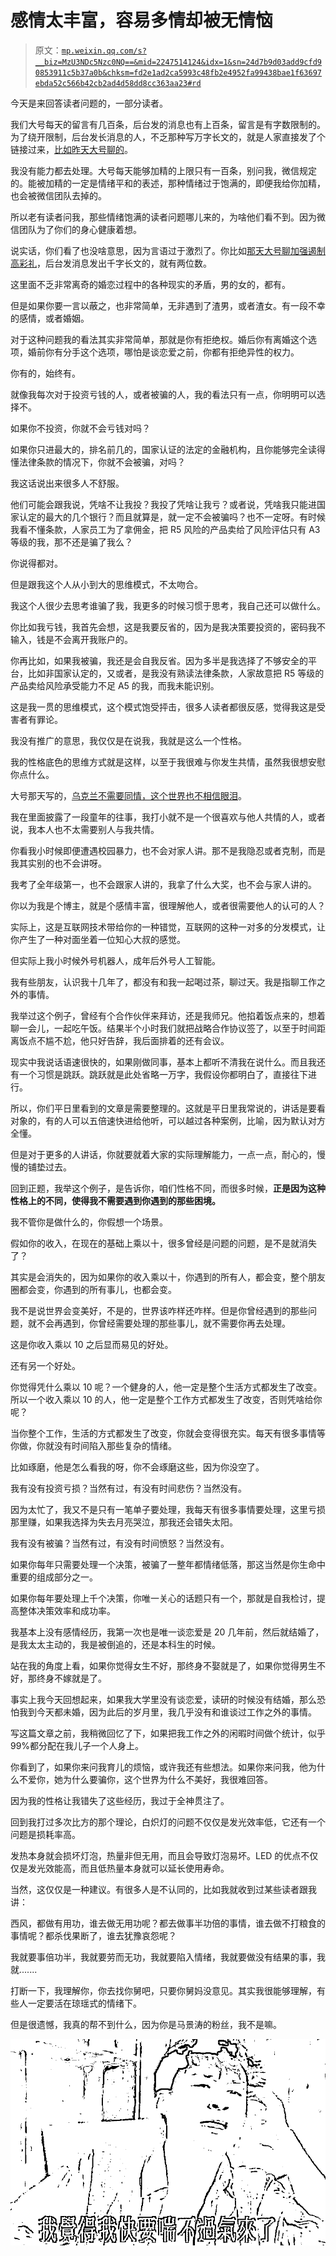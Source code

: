 # 感情太丰富，容易多情却被无情恼

> 原文：[`mp.weixin.qq.com/s?__biz=MzU3NDc5Nzc0NQ==&mid=2247514124&idx=1&sn=24d7b9d03add9cfd90853911c5b37a0b&chksm=fd2e1ad2ca5993c48fb2e4952fa99438bae1f63697ebda52c566b42cb2ad4d58dd8cc363aa23#rd`](http://mp.weixin.qq.com/s?__biz=MzU3NDc5Nzc0NQ==&mid=2247514124&idx=1&sn=24d7b9d03add9cfd90853911c5b37a0b&chksm=fd2e1ad2ca5993c48fb2e4952fa99438bae1f63697ebda52c566b42cb2ad4d58dd8cc363aa23#rd)

今天是来回答读者问题的，一部分读者。 

我们大号每天的留言有几百条，后台发的消息也有上百条，留言是有字数限制的。为了绕开限制，后台发长消息的人，不乏那种写万字长文的，就是人家直接发了个链接过来，[比如昨天大号聊的](http://mp.weixin.qq.com/s?__biz=MzU0MjYwNDU2Mw==&mid=2247504444&idx=2&sn=23776119d9161abb2980d17ce56257b3&chksm=fb1abe40cc6d3756d6f3e642a9be446b586241609efcd9facba9f15ae8b68616543a64e11488&scene=21#wechat_redirect)。

我没有能力都去处理。大号每天能够加精的上限只有一百条，别问我，微信规定的。能被加精的一定是情绪平和的表述，那种情绪过于饱满的，即便我给你加精，也会被微信团队去掉的。

所以老有读者问我，那些情绪饱满的读者问题哪儿来的，为啥他们看不到。因为微信团队为了你们的身心健康着想。

说实话，你们看了也没啥意思，因为言语过于激烈了。你比如[那天大号聊加强遏制高彩礼](http://mp.weixin.qq.com/s?__biz=MzU0MjYwNDU2Mw==&mid=2247504396&idx=1&sn=6e8529e9e2976a4fbbe7127066566d79&chksm=fb1abe70cc6d3766bef78d0ff8459fe8d624c47e318c0100b8565c0f49c6e1870f81267d291c&scene=21#wechat_redirect)，后台发消息发出千字长文的，就有两位数。 

这里面不乏非常离奇的婚恋过程中的各种现实的矛盾，男的女的，都有。

但是如果你要一言以蔽之，也非常简单，无非遇到了渣男，或者渣女。有一段不幸的感情，或者婚姻。

对于这种问题我的看法其实非常简单，那就是你有拒绝权。婚后你有离婚这个选项，婚前你有分手这个选项，哪怕是谈恋爱之前，你都有拒绝异性的权力。

你有的，始终有。

就像我每次对于投资亏钱的人，或者被骗的人，我的看法只有一点，你明明可以选择不。

如果你不投资，你就不会亏钱对吗？ 

如果你只进最大的，排名前几的，国家认证的法定的金融机构，且你能够完全读得懂法律条款的情况下，你就不会被骗，对吗？

我这话说出来很多人不舒服。 

他们可能会跟我说，凭啥不让我投？我投了凭啥让我亏？或者说，凭啥我只能进国家认定的最大的几个银行？而且就算是，就一定不会被骗吗？也不一定呀。有时候我看不懂条款，人家员工为了拿佣金，把 R5 风险的产品卖给了风险评估只有 A3 等级的我，那不还是骗了我么？

你说得都对。 

但是跟我这个人从小到大的思维模式，不太吻合。 

我这个人很少去思考谁骗了我，我更多的时候习惯于思考，我自己还可以做什么。 

你比如我亏钱，我首先会想，这是我要反省的，因为是我决策要投资的，密码我不输入，钱是不会离开我账户的。 

你再比如，如果我被骗，我还是会自我反省。因为多半是我选择了不够安全的平台，比如非国家认定的，又或者，是我没有熟读法律条款，人家故意把 R5 等级的产品卖给风险承受能力不足 A5 的我，而我未能识别。 

这是我一贯的思维模式，这个模式饱受抨击，很多人读者都很反感，觉得我这是受害者有罪论。 

我没有推广的意思，我仅仅是在说我，我就是这么一个性格。 

我的性格底色的思维方式就是这样，以至于我很难与你发生共情，虽然我很想安慰你点什么。 

大号那天写的，[乌克兰不需要同情，这个世界也不相信眼泪](http://mp.weixin.qq.com/s?__biz=MzU0MjYwNDU2Mw==&mid=2247504286&idx=1&sn=3bc0b22c9fa865d5ab2e317c57144f47&chksm=fb1abde2cc6d34f41ff75ad67c1cfc4dcb5e07b48e7da8cf5cf8f25bfaacd3710d2e8040f6a3&scene=21#wechat_redirect)。 

我在里面披露了一段童年的往事，我打小就不是一个很喜欢与他人共情的人，或者说，我本人也不太需要别人与我共情。

你看我小时候即便遭遇校园暴力，也不会对家人讲。那不是我隐忍或者克制，而是我其实别的也不会讲呀。 

我考了全年级第一，也不会跟家人讲的，我拿了什么大奖，也不会与家人讲的。

你以为我是个博主，就是个感情丰富，很理解他人，或者很需要他人的认可的人？

实际上，这是互联网技术带给你的一种错觉，互联网的这种一对多的分发模式，让你产生了一种对面坐着一位知心大叔的感觉。

但实际上我小时候外号机器人，成年后外号人工智能。 

我有些朋友，认识我十几年了，都没有和我一起喝过茶，聊过天。我是指聊工作之外的事情。

我举过这个例子，曾经有个合作伙伴来拜访，还是我师兄。他掐着饭点来的，想着聊一会儿，一起吃午饭。结果半个小时我们就把战略合作协议签了，以至于时间距离饭点不尴不尬，他只好告辞，我后面排着的还有会议。 

现实中我说话语速很快的，如果刚做同事，基本上都听不清我在说什么。而且我还有一个习惯是跳跃。跳跃就是此处省略一万字，我假设你都明白了，直接往下进行。 

所以，你们平日里看到的文章是需要整理的。这就是平日里我常说的，讲话是要看对象的，有的人可以五倍速快进给他听，可以越过各种案例，比喻，因为默认对方全懂。

但是对于更多的人讲话，你就要就着大家的实际理解能力，一点一点，耐心的，慢慢的铺垫过去。 

回到正题，我举这个例子，是告诉你，咱们性格不同，而很多时候，**正是因为这种性格上的不同，使得我不需要遇到你遇到的那些困境。** 

我不管你是做什么的，你假想一个场景。 

假如你的收入，在现在的基础上乘以十，很多曾经是问题的问题，是不是就消失了？

其实是会消失的，因为如果你的收入乘以十，你遇到的所有人，都会变，整个朋友圈都会变，你遇到的所有事儿，也都会变。 

我不是说世界会变美好，不是的，世界该咋样还咋样。但是你曾经遇到的那些问题，就不会再遇到，你曾经需要处理的那些事儿，就不需要你再去处理。

这是你收入乘以 10 之后显而易见的好处。 

还有另一个好处。 

你觉得凭什么乘以 10 呢？一个健身的人，他一定是整个生活方式都发生了改变。所以一个收入乘以 10 的人，他一定是整个工作方式都发生了改变，否则凭啥给你呢？

当你整个工作，生活的方式都发生了改变，你就会变得很充实。每天有很多事情等你做，你就没有时间陷入那些复杂的情绪。 

比如琢磨，他是怎么看我的呀，你不会琢磨这些，因为你没空了。 

我有没有投资亏损？当然有过，有没有时间悲伤？当然没有。 

因为太忙了，我又不是只有一笔单子要处理，我每天有很多事情要处理，这里亏损那里赚，如果我选择为失去月亮哭泣，那我还会错失太阳。 

我有没有被骗？当然有过，有没有时间愤怒？当然没有。 

如果你每年只需要处理一个决策，被骗了一整年都情绪低落，那这当然是你生命中重要的组成部分之一。 

如果你每年要处理上千个决策，你唯一关心的话题只有一个，那就是自我检讨，提高整体决策效率和成功率。

我基本上没有感情经历，我第一次也是唯一谈恋爱是 20 几年前，然后就结婚了，是我太太主动的，我是被倒追的，还是本科生的时候。 

站在我的角度上看，如果你觉得女生不好，那终身不娶就是了，如果你觉得男生不好，那终身不嫁就是了。 

事实上我今天回想起来，如果我大学里没有谈恋爱，读研的时候没有结婚，那么恐怕我到今天都未婚，因为此后的岁月里，我几乎没有和谁谈过工作之外的事情。 

写这篇文章之前，我稍微回忆了下，如果把我工作之外的闲暇时间做个统计，似乎 99%都分配在我儿子一个人身上。

你看到了，如果你来问我育儿的烦恼，或许我还有些想法。如果你来问我，他为什么不爱你，她为什么要骗你，这个世界为什么不美好，我很难回答。

因为我的性格让我错失了这些经历，我过于全神贯注了。

回到我打过多次比方的那个理论，白炽灯的问题不仅仅是发光效率低，它还有一个问题是损耗率高。

发热本身就会损坏灯泡，热量非但无用，而且会导致灯泡易坏。LED 的优点不仅仅是发光效能高，而且低热量本身就可以延长使用寿命。 

当然，这仅仅是一种建议。有很多人是不认同的，比如我就收到过某些读者跟我讲：

西风，都做有用功，谁去做无用功呢？都去做事半功倍的事情，谁去做不打粮食的事情呢？都杀伐果断了，谁去犹豫哀怨呢？

我就要事倍功半，我就要劳而无功，我就要陷入情绪，我就要做没有结果的事，我就....... 

打断一下，我理解你，你去找你舅吧，只要你舅妈没意见。其实我很能够理解，有些人一定要活在琼瑶式的情绪下。

但是很遗憾，我真的帮不到什么，因为你是马景涛的粉丝，我不是嘛。

![](img/adfb17cbd44a2f7d0ca6a9b219aa349d.png)